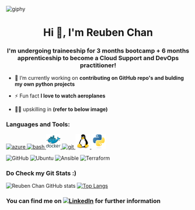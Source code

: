 ![giphy](https://user-images.githubusercontent.com/81150223/117401675-99016680-af37-11eb-8215-a5707d8a122e.gif)

<h1 align="center">Hi 👋, I'm Reuben Chan</h1>
<h3 align="center">I'm undergoing traineeship for 3 months bootcamp + 6 months apprenticeship to become a Cloud Support and DevOps practitioner!</h3>

- 🔭 I’m currently working on **contributing on GitHub repo's and bulding my own python projects**

- ⚡ Fun fact **I love to watch aeroplanes**

- 👩‍💻 upskilling in **(refer to below image)** 
<h3 align="left">Languages and Tools:</h3>
<p align="left"> <a href="https://azure.microsoft.com/en-in/" target="_blank"> <img src="https://www.vectorlogo.zone/logos/microsoft_azure/microsoft_azure-icon.svg" alt="azure" width="40" height="40"/> </a> <a href="https://www.gnu.org/software/bash/" target="_blank"> <img src="https://www.vectorlogo.zone/logos/gnu_bash/gnu_bash-icon.svg" alt="bash" width="40" height="40"/> </a> <a href="https://www.docker.com/" target="_blank"> <img src="https://raw.githubusercontent.com/devicons/devicon/master/icons/docker/docker-original-wordmark.svg" alt="docker" width="40" height="40"/> </a> <a href="https://git-scm.com/" target="_blank"> <img src="https://www.vectorlogo.zone/logos/git-scm/git-scm-icon.svg" alt="git" width="40" height="40"/> </a> <a href="https://www.linux.org/" target="_blank"> <img src="https://raw.githubusercontent.com/devicons/devicon/master/icons/linux/linux-original.svg" alt="linux" width="40" height="40"/> </a> <a href="https://www.python.org" target="_blank"> <img src="https://raw.githubusercontent.com/devicons/devicon/master/icons/python/python-original.svg" alt="python" width="40" height="40"/> </a> </p> <img alt="GitHub" src="https://img.shields.io/badge/github-%23121011.svg?&style=for-the-badge&logo=github&logoColor=white"/>   <img alt="Ubuntu" src="https://img.shields.io/badge/Ubuntu-E95420?style=for-the-badge&logo=ubuntu&logoColor=white" />  <img alt="Ansible" src="https://img.shields.io/badge/ansible-%231A1918.svg?&style=for-the-badge&logo=ansible&logoColor=white"/>  <img alt="Terraform" src="https://img.shields.io/badge/terraform-%235835CC.svg?&style=for-the-badge&logo=terraform&logoColor=white"/>


   

### Do Check my Git Stats :)
![Reuben Chan GitHub stats](https://github-readme-stats.vercel.app/api?username=ReubenChan&show_icons=true&theme=tokyonight) [![Top Langs](https://github-readme-stats.vercel.app/api/top-langs/?username=ReubenChan&layout=compact)](https://github.com/ReubenChan/github-readme-stats)


### You can find me on [![LinkedIn][1.2]][1] for further information 

[1.2]: https://raw.githubusercontent.com/MartinHeinz/MartinHeinz/master/linkedin-3-16.png (LinkedIn icon without padding)

[1]: https://www.linkedin.com/in/reubenchanep/


<!---
ReubenChan/ReubenChan is a ✨ special ✨ repository because its `README.md` (this file) appears on your GitHub profile.
You can click the Preview link to take a look at your changes.
--->
